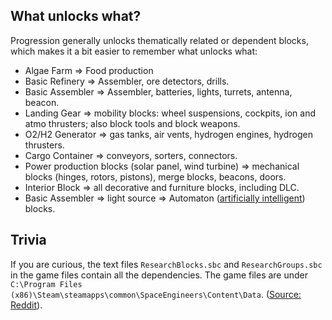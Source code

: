 ## What unlocks what?

Progression generally unlocks thematically related or dependent blocks, which makes it a bit easier to remember what unlocks what:

*   Algae Farm => Food production
*   Basic Refinery => Assembler, ore detectors, drills.
*   Basic Assembler => Assembler, batteries, lights, turrets, antenna, beacon.
*   Landing Gear => mobility blocks: wheel suspensions, cockpits, ion and atmo thrusters; also block tools and block weapons.
*   O2/H2 Generator => gas tanks, air vents, hydrogen engines, hydrogen thrusters.
*   Cargo Container => conveyors, sorters, connectors.
*   Power production blocks (solar panel, wind turbine) => mechanical blocks (hinges, rotors, pistons), merge blocks, beacons, doors.
*   Interior Block => all decorative and furniture blocks, including DLC.
*   Basic Assembler => light source => Automaton ([artificially intelligent](https://spaceengineers.wiki.gg/wiki/Artificial_Intelligence "Artificial Intelligence")) blocks.

## Trivia

If you are curious, the text files `ResearchBlocks.sbc` and `ResearchGroups.sbc` in the game files contain all the dependencies. The game files are under `C:\Program Files (x86)\Steam\steamapps\common\SpaceEngineers\Content\Data`. ([Source: Reddit](https://www.reddit.com/r/spaceengineers/comments/alun6q/how_do_i_unlock_this_block_guide_to_the/)).